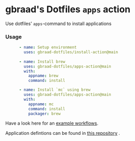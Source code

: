 gbraad's Dotfiles `apps` action
===============================

Use dotfiles' `apps`-command to install applications

### Usage

```yaml
      - name: Setup environment
        uses: gbraad-dotfiles/install-action@main
        
      - name: Install brew
        uses: gbraad-dotfiles/apps-action@main
        with:
          appname: brew
          command: install

      - name: Install `mc` using brew
        uses: gbraad-dotfiles/apps-action@main
        with:
          appname: mc
          command: install
          packager: brew
```

Have a look here for an [example workflows](https://github.com/gbraad-dotfiles/actions-test/blob/main/.github/workflows/test-devenv.yml).

Application defintions can be found in [this repository](https://github.com/gbraad-dotfiles/applications/)
.
